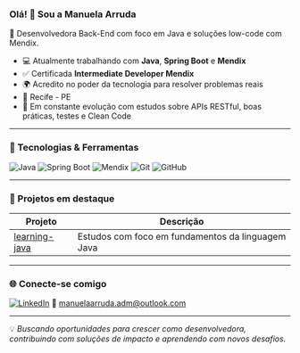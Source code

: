 ### Olá! 👋 Sou a Manuela Arruda

🎯 Desenvolvedora Back-End com foco em Java e soluções low-code com Mendix.

- 💻 Atualmente trabalhando com **Java**, **Spring Boot** e **Mendix**
- ✅ Certificada **Intermediate Developer Mendix**
- 🌍 Acredito no poder da tecnologia para resolver problemas reais
- 📍 Recife - PE
- 🌱 Em constante evolução com estudos sobre APIs RESTful, boas práticas, testes e Clean Code

---

### 🧰 Tecnologias & Ferramentas

![Java](https://img.shields.io/badge/Java-ED8B00?style=for-the-badge&logo=java&logoColor=white)
![Spring Boot](https://img.shields.io/badge/Spring_Boot-6DB33F?style=for-the-badge&logo=spring-boot&logoColor=white)
![Mendix](https://img.shields.io/badge/Mendix-003BFF?style=for-the-badge&logo=mendix&logoColor=white)
![Git](https://img.shields.io/badge/Git-F05032?style=for-the-badge&logo=git&logoColor=white)
![GitHub](https://img.shields.io/badge/GitHub-000?style=for-the-badge&logo=github&logoColor=white)

---

### 📌 Projetos em destaque

| Projeto | Descrição |
|--------|------------|
| [learning-java](https://github.com/manuelaarrudadev/learning-java) | Estudos com foco em fundamentos da linguagem Java |

---

### 🌐 Conecte-se comigo

[![LinkedIn](https://img.shields.io/badge/LinkedIn-blue?style=for-the-badge&logo=linkedin&logoColor=white)](https://www.linkedin.com/in/manuela-arruda-a794581a1/)
📧 manuelaarruda.adm@outlook.com

---

💡 *Buscando oportunidades para crescer como desenvolvedora, contribuindo com soluções de impacto e aprendendo com novos desafios.*
